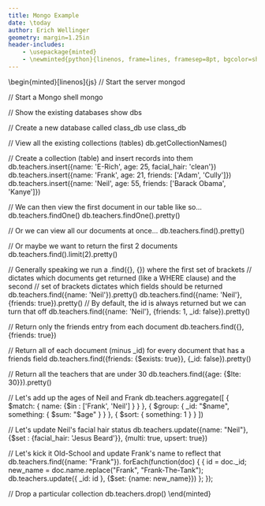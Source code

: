 ```yaml
---
title: Mongo Example
date: \today
author: Erich Wellinger
geometry: margin=1.25in
header-includes:
    - \usepackage{minted}
    - \newminted{python}{linenos, frame=lines, framesep=8pt, bgcolor=shadecolor}
---
```


\begin{minted}[linenos]{js}
// Start the server
mongod

// Start a Mongo shell
mongo

// Show the existing databases
show dbs

// Create a new database called class_db
use class_db

// View all the existing collections (tables)
db.getCollectionNames()

// Create a collection (table) and insert records into them
db.teachers.insert({name: 'E-Rich', age: 25, facial_hair: 'clean'})
db.teachers.insert({name: 'Frank', age: 21, friends: ['Adam', 'Cully']})
db.teachers.insert({name: 'Neil', age: 55, friends: ['Barack Obama', 'Kanye']})

// We can then view the first document in our table like so...
db.teachers.findOne()
db.teachers.findOne().pretty()

// Or we can view all our documents at once...
db.teachers.find().pretty()

// Or maybe we want to return the first 2 documents
db.teachers.find().limit(2).pretty()

// Generally speaking we run a .find({}, {}) where the first set of brackets
// dictates which documents get returned (like a WHERE clause) and the second
// set of brackets dictates which fields should be returned
db.teachers.find({name: 'Neil'}).pretty()
db.teachers.find({name: 'Neil'}, {friends: true}).pretty()
// By default, the id is always returned but we can turn that off
db.teachers.find({name: 'Neil'}, {friends: 1, _id: false}).pretty()

// Return only the friends entry from each document
db.teachers.find({}, {friends: true})

// Return all of each document (minus _id) for every document that has a friends field
db.teachers.find({friends: {$exists: true}}, {_id: false}).pretty()

// Return all the teachers that are under 30
db.teachers.find({age: {$lte: 30}}).pretty()

// Let's add up the ages of Neil and Frank
db.teachers.aggregate([
    { $match: { name: {$in : ['Frank', 'Neil'] } } },
    { $group: { _id: "$name", something: { $sum: "$age" } } },
    { $sort: { something: 1 } }
])

// Let's update Neil's facial hair status
db.teachers.update({name: "Neil"}, {$set : {facial_hair: 'Jesus Beard'}},
                   {multi: true, upsert: true})

// Let's kick it Old-School and update Frank's name to reflect that
db.teachers.find({name: "Frank"}).
            forEach(function(doc) {
            {
                id = doc._id;
                new_name = doc.name.replace("Frank", "Frank-The-Tank");
                db.teachers.update({ _id: id },
                                   {$set: {name: new_name}})
            };
        });

// Drop a particular collection
db.teachers.drop()
\end{minted}
